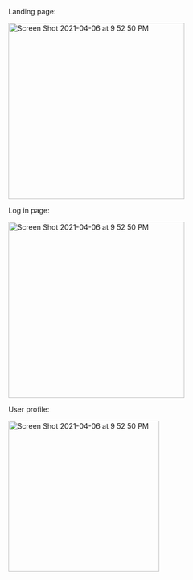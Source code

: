 Landing page:

<img width="350" alt="Screen Shot 2021-04-06 at 9 52 50 PM" src="https://user-images.githubusercontent.com/56059162/117703640-e3811e00-b197-11eb-9e9b-29f8e09a6952.jpg">

Log in page:

<img width="350" alt="Screen Shot 2021-04-06 at 9 52 50 PM" src="https://user-images.githubusercontent.com/56059162/117703686-f1cf3a00-b197-11eb-95b6-9f1d5155c0ad.jpg">


User profile:

<img width="300" alt="Screen Shot 2021-04-06 at 9 52 50 PM" src="https://user-images.githubusercontent.com/56059162/117703731-fbf13880-b197-11eb-9331-54c3cf384d70.jpg">

